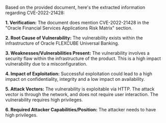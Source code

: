 Based on the provided document, here's the extracted information regarding CVE-2022-21428:

**1. Verification:**
The document does mention CVE-2022-21428 in the "Oracle Financial Services Applications Risk Matrix" section.

**2. Root Cause of Vulnerability:**
The vulnerability exists within the infrastructure of Oracle FLEXCUBE Universal Banking.

**3. Weaknesses/Vulnerabilities Present:**
The vulnerability involves a security flaw within the infrastructure of the product. This is a high impact vulnerability due to a misconfiguration.

**4. Impact of Exploitation:**
Successful exploitation could lead to a high impact on confidentiality, integrity and a low impact on availability.

**5. Attack Vectors:**
The vulnerability is exploitable via HTTP. The attack vector is through the network, and does not require user interaction. The vulnerability requires high privileges.

**6. Required Attacker Capabilities/Position:**
The attacker needs to have high privileges.